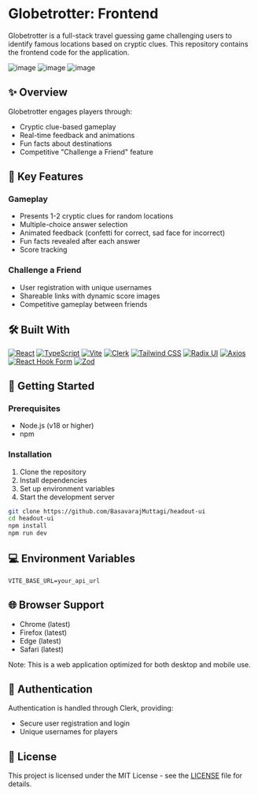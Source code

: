 # Globetrotter: Frontend

Globetrotter is a full-stack travel guessing game challenging users to identify famous locations based on cryptic clues. This repository contains the frontend code for the application.


![image](https://github.com/user-attachments/assets/23459ff0-5ed7-4a99-b090-f03ba92f7f56)
![image](https://github.com/user-attachments/assets/7598ee74-b007-4b88-b528-94051487744c)
![image](https://github.com/user-attachments/assets/7b931e0d-8855-4935-80ac-0d460645006e)

## ✨ Overview

Globetrotter engages players through:

- Cryptic clue-based gameplay
- Real-time feedback and animations
- Fun facts about destinations
- Competitive "Challenge a Friend" feature

## 🎯 Key Features

### Gameplay

- Presents 1-2 cryptic clues for random locations
- Multiple-choice answer selection
- Animated feedback (confetti for correct, sad face for incorrect)
- Fun facts revealed after each answer
- Score tracking

### Challenge a Friend

- User registration with unique usernames
- Shareable links with dynamic score images
- Competitive gameplay between friends

## 🛠️ Built With

[![React](https://img.shields.io/badge/React-20232A?style=for-the-badge&logo=react&logoColor=61DAFB)](https://reactjs.org/)
[![TypeScript](https://img.shields.io/badge/TypeScript-007ACC?style=for-the-badge&logo=typescript&logoColor=white)](https://www.typescriptlang.org/)
[![Vite](https://img.shields.io/badge/Vite-646CFF?style=for-the-badge&logo=vite&logoColor=white)](https://vitejs.dev/)
[![Clerk](https://img.shields.io/badge/Clerk-6C47FF?style=for-the-badge&logo=clerk&logoColor=white)](https://clerk.dev/)
[![Tailwind CSS](https://img.shields.io/badge/Tailwind_CSS-38B2AC?style=for-the-badge&logo=tailwind-css&logoColor=white)](https://tailwindcss.com/)
[![Radix UI](https://img.shields.io/badge/Radix_UI-161618?style=for-the-badge&logo=radix-ui&logoColor=white)](https://www.radix-ui.com/)
[![Axios](https://img.shields.io/badge/Axios-5A29E4?style=for-the-badge&logo=axios&logoColor=white)](https://axios-http.com/)
[![React Hook Form](https://img.shields.io/badge/React_Hook_Form-EC5990?style=for-the-badge&logo=reacthookform&logoColor=white)](https://react-hook-form.com/)
[![Zod](https://img.shields.io/badge/Zod-3E67B1?style=for-the-badge&logo=zod&logoColor=white)](https://zod.dev/)

## 🚀 Getting Started

### Prerequisites

- Node.js (v18 or higher)
- npm

### Installation

1. Clone the repository
2. Install dependencies
3. Set up environment variables
4. Start the development server

```bash
git clone https://github.com/BasavarajMuttagi/headout-ui
cd headout-ui
npm install
npm run dev
```

## 💻 Environment Variables

```env
VITE_BASE_URL=your_api_url
```

## 🌐 Browser Support

- Chrome (latest)
- Firefox (latest)
- Edge (latest)
- Safari (latest)

Note: This is a web application optimized for both desktop and mobile use.

## 🔐 Authentication

Authentication is handled through Clerk, providing:

- Secure user registration and login
- Unique usernames for players

## 📝 License

This project is licensed under the MIT License - see the [LICENSE](LICENSE) file for details.
